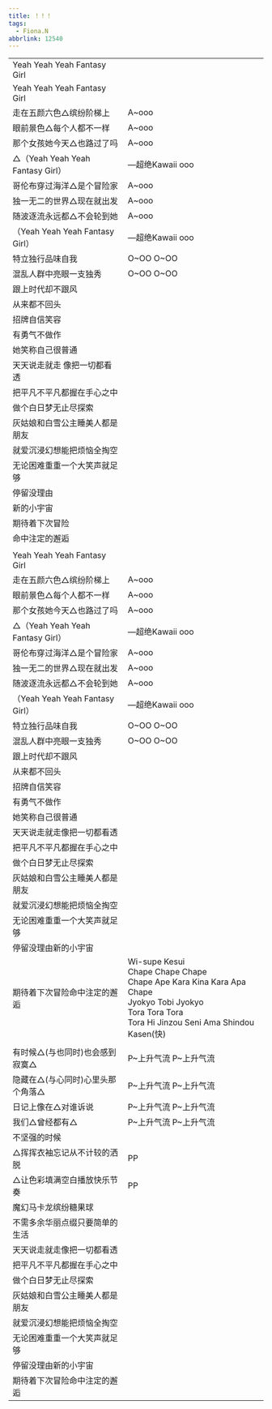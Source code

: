 ```yaml
---
title: ！！！
tags:
  - Fiona.N
abbrlink: 12540
---
```

|      |      |
|--|--|
|Yeah Yeah Yeah Fantasy Girl|      |
|Yeah Yeah Yeah Fantasy Girl|      |
|走在五颜六色△缤纷阶梯上|A~ooo|
|眼前景色△每个人都不一样|A~ooo|
|那个女孩她今天△也路过了吗|A~ooo |
|△（Yeah Yeah Yeah Fantasy Girl）|—超绝Kawaii ooo|
|哥伦布穿过海洋△是个冒险家|A~ooo|
|独一无二的世界△现在就出发|A~ooo|
|随波逐流永远都△不会轮到她|A~ooo |
|（Yeah Yeah Yeah Fantasy Girl）|—超绝Kawaii ooo|
|特立独行品味自我|O~OO O~OO|
|混乱人群中亮眼一支独秀|O~OO O~OO|
|跟上时代却不跟风|      |
|从来都不回头|      |
|招牌自信笑容|      |
|有勇气不做作|      |
|她笑称自己很普通|      |
|天天说走就走 像把一切都看透|      |
|把平凡不平凡都握在手心之中|      |
|做个白日梦无止尽探索|      |
|灰姑娘和白雪公主睡美人都是朋友|      |
|就爱沉浸幻想能把烦恼全掏空|      |
|无论困难重重一个大笑声就足够|      |
|停留没理由|      |
|新的小宇宙|      |
|期待着下次冒险|      |
|命中注定的邂逅|      |
|      |      |
|Yeah Yeah Yeah Fantasy Girl|      |
|走在五颜六色△缤纷阶梯上|A~ooo|
|眼前景色△每个人都不一样|A~ooo|
|那个女孩她今天△也路过了吗|A~ooo |
|△（Yeah Yeah Yeah Fantasy Girl）|—超绝Kawaii ooo|
|哥伦布穿过海洋△是个冒险家|A~ooo|
|独一无二的世界△现在就出发|A~ooo|
|随波逐流永远都△不会轮到她|A~ooo |
|（Yeah Yeah Yeah Fantasy Girl）|—超绝Kawaii ooo|
|特立独行品味自我|O~OO O~OO|
|混乱人群中亮眼一支独秀|O~OO O~OO|
|跟上时代却不跟风|      |
|从来都不回头|      |
|招牌自信笑容|      |
|有勇气不做作|      |
|她笑称自己很普通|      |
|天天说走就走像把一切都看透|      |
|把平凡不平凡都握在手心之中|      |
|做个白日梦无止尽探索|      |
|灰姑娘和白雪公主睡美人都是朋友|      |
|就爱沉浸幻想能把烦恼全掏空|      |
|无论困难重重一个大笑声就足够|      |
|停留没理由新的小宇宙|      |
|期待着下次冒险命中注定的邂逅|Wi-supe Kesui<br>Chape Chape Chape<br>Chape Ape Kara Kina Kara Apa Chape<br>Jyokyo Tobi Jyokyo<br>Tora Tora Tora<br>Tora Hi Jinzou Seni Ama Shindou Kasen(快)|
|      |      |
|有时候△(与也同时)也会感到寂寞△|P~上升气流 P~上升气流|
|隐藏在△(与心同时)心里头那个角落△|P~上升气流 P~上升气流|
|日记上像在△对谁诉说|P~上升气流 P~上升气流|
|我们△曾经都有△|P~上升气流 P~上升气流|
|不坚强的时候|      |
|△挥挥衣袖忘记从不计较的洒脱|PP|
|△让色彩填满空白播放快乐节奏|PP|
|魔幻马卡龙缤纷糖果球|      |
|不需多余华丽点缀只要简单的生活|      |
|天天说走就走像把一切都看透|      |
|把平凡不平凡都握在手心之中|      |
|做个白日梦无止尽探索|      |
|灰姑娘和白雪公主睡美人都是朋友|      |
|就爱沉浸幻想能把烦恼全掏空|      |
|无论困难重重一个大笑声就足够|      |
|停留没理由新的小宇宙|      |
|期待着下次冒险命中注定的邂逅|      |